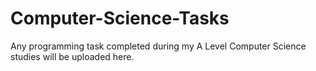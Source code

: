 # Computer-Science-Tasks
Any programming task completed during my A Level Computer Science studies will be uploaded here.
